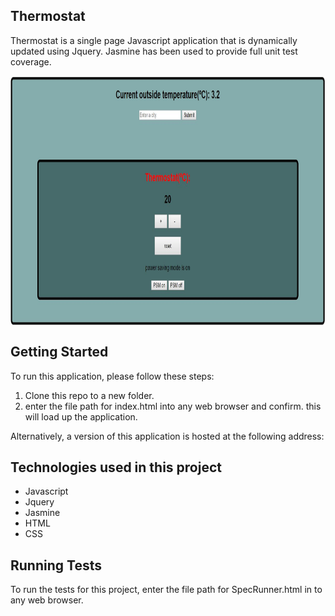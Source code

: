 ## Thermostat

Thermostat is a single page Javascript application that is dynamically updated
using Jquery. Jasmine has been used to provide full unit test coverage.

<img align="center" width="750" height="400"
     title="Thermostat" src="Thermostat.JPG">

## Getting Started

To run this application, please follow these steps:

  1. Clone this repo to a new folder.
  2. enter the file path for index.html into any web browser and confirm. this
     will load up the application.

  Alternatively, a version of this application is hosted at the following
  address:

## Technologies used in this project

  - Javascript
  - Jquery
  - Jasmine
  - HTML
  - CSS

  ## Running Tests

  To run the tests for this project, enter the file path for SpecRunner.html in
  to any web browser.

